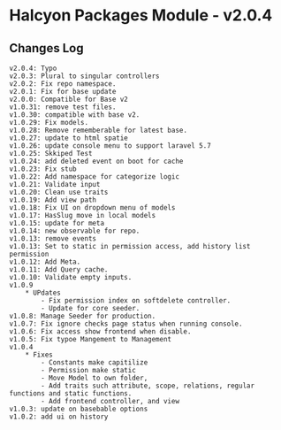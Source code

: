 # Halcyon Packages Module - v2.0.4

## Changes Log
    v2.0.4: Typo
    v2.0.3: Plural to singular controllers
    v2.0.2: Fix repo namespace.
    v2.0.1: Fix for base update 
    v2.0.0: Compatible for Base v2
    v1.0.31: remove test files.
    v1.0.30: compatible with base v2.
    v1.0.29: Fix models.
    v1.0.28: Remove rememberable for latest base.
    v1.0.27: update to html spatie
    v1.0.26: update console menu to support laravel 5.7
    v1.0.25: Skkiped Test
    v1.0.24: add deleted event on boot for cache
    v1.0.23: Fix stub
    v1.0.22: Add namespace for categorize logic
    v1.0.21: Validate input
    v1.0.20: Clean use traits
    v1.0.19: Add view path 
    v1.0.18: Fix UI on dropdown menu of models
    v1.0.17: HasSlug move in local models
    v1.0.15: update for meta
    v1.0.14: new observable for repo.
    v1.0.13: remove events
    v1.0.13: Set to static in permission access, add history list permission
    v1.0.12: Add Meta.
    v1.0.11: Add Query cache.
    v1.0.10: Validate empty inputs.
    v1.0.9
        * UPdates
            - Fix permission index on softdelete controller.
            - Update for core seeder.
    v1.0.8: Manage Seeder for production.
    v1.0.7: Fix ignore checks page status when running console.
    v1.0.6: Fix access show frontend when disable.
    v1.0.5: Fix typoe Mangement to Management
    v1.0.4 
        * Fixes
            - Constants make capitilize
            - Permission make static
            - Move Model to own folder, 
            - Add traits such attribute, scope, relations, regular functions and static functions.
            - Add frontend controller, and view
    v1.0.3: update on basebable options
    v1.0.2: add ui on history